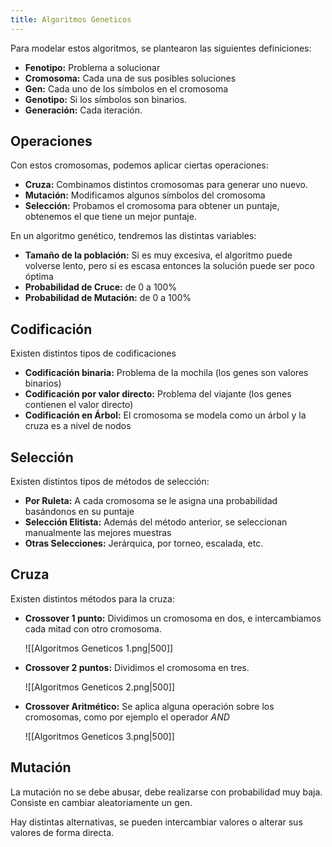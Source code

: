 ```yaml
---
title: Algoritmos Geneticos
---
```


Para modelar estos algoritmos, se plantearon las siguientes definiciones:

- **Fenotipo:** Problema a solucionar
- **Cromosoma:** Cada una de sus posibles soluciones
- **Gen:** Cada uno de los símbolos en el cromosoma
- **Genotipo:** Si los símbolos son binarios.
- **Generación:** Cada iteración.

## Operaciones

Con estos cromosomas, podemos aplicar ciertas operaciones:

- **Cruza:** Combinamos distintos cromosomas para generar uno nuevo.
- **Mutación:** Modificamos algunos símbolos del cromosoma
- **Selección:** Probamos el cromosoma para obtener un puntaje, obtenemos el que tiene un mejor puntaje.

En un algoritmo genético, tendremos las distintas variables:

- **Tamaño de la población:** Si es muy excesiva, el algoritmo puede volverse lento, pero si es escasa entonces la solución puede ser poco óptima
- **Probabilidad de Cruce:** de 0 a 100%
- **Probabilidad de Mutación:** de 0 a 100%

## Codificación

Existen distintos tipos de codificaciones

- **Codificación binaria:** Problema de la mochila (los genes son valores binarios)
- **Codificación por valor directo:** Problema del viajante (los genes contienen el valor directo)
- **Codificación en Árbol:** El cromosoma se modela como un árbol y la cruza es a nivel de nodos

## Selección

Existen distintos tipos de métodos de selección:

- **Por Ruleta:** A cada cromosoma se le asigna una probabilidad basándonos en su puntaje
- **Selección Elitista:** Además del método anterior, se seleccionan manualmente las mejores muestras
- **Otras Selecciones:** Jerárquica, por torneo, escalada, etc.

## Cruza

Existen distintos métodos para la cruza:

- **Crossover 1 punto:** Dividimos un cromosoma en dos, e intercambiamos cada mitad con otro cromosoma.

	![[Algoritmos Geneticos 1.png|500]]

- **Crossover 2 puntos:** Dividimos el cromosoma en tres.

	![[Algoritmos Geneticos 2.png|500]]

- **Crossover Aritmético:** Se aplica alguna operación sobre los cromosomas, como por ejemplo el operador *AND*

	![[Algoritmos Geneticos 3.png|500]]

## Mutación

La mutación no se debe abusar, debe realizarse con probabilidad muy baja. Consiste en cambiar aleatoriamente un gen.

Hay distintas alternativas, se pueden intercambiar valores o alterar sus valores de forma directa.
